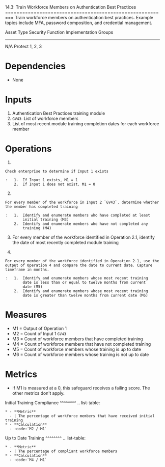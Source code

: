 14.3: Train Workforce Members on Authentication Best Practices
========================================================= Train
workforce members on authentication best practices. Example topics
include MFA, password composition, and credential management.

  Asset Type   Security Function   Implementation Groups
  ------------ ------------------- -----------------------
  N/A          Protect             1, 2, 3

# Dependencies

-   None

# Inputs

1.  Authentication Best Practices training module
2.  `GV43`: List of workforce members
3.  List of most recent module training completion dates for each
    workforce member

# Operations

1.  

    Check enterprise to determine if Input 1 exists

    :   1.  If Input 1 exists, M1 = 1
        2.  If Input 1 does not exist, M1 = 0

2.  

    For every member of the workforce in Input 2 `GV43`, determine whether the member has completed training

    :   1.  Identify and enumerate members who have completed at least
            initial training (M3)
        2.  Identify and enumerate members who have not completed any
            training (M4)

3.  For every member of the workforce identified in Operation 2.1,
    identify the date of most recently completed module training

4.  

    For every member of the workforce identified in Operation 2.1, use the output of Operation 4 and compare the date to current date. Capture timeframe in months.

    :   1.  Identify and enumerate members whose most recent training
            date is less than or equal to twelve months from current
            date (M5)
        2.  Identify and enumerate members whose most recent training
            date is greater than twelve months from current date (M6)

# Measures

-   M1 = Output of Operation 1
-   M2 = Count of Input 1 `GV43`
-   M3 = Count of workforce members that have completed training
-   M4 = Count of workforce members that have not completed training
-   M5 = Count of workforce members whose training is up to date
-   M6 = Count of workforce members whose training is not up to date

# Metrics

-   If M1 is measured at a 0, this safeguard receives a failing score.
    The other metrics don\'t apply.

Initial Training Compliance \^\^\^\^\^\^\^\^ .. list-table:

    * - **Metric**
      - | The percentage of workforce members that have received initial training
    * - **Calculation**
      - :code:`M2 / M1`

Up to Date Training \^\^\^\^\^\^\^\^ .. list-table:

    * - **Metric**
      - | The percentage of compliant workforce members
    * - **Calculation**
      - :code:`M4 / M1`
